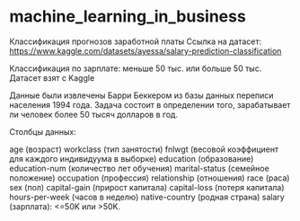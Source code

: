 # machine_learning_in_business

Классификация прогнозов заработной платы
Ссылка на датасет: https://www.kaggle.com/datasets/ayessa/salary-prediction-classification

Классификация по зарплате: меньше 50 тыс. или больше 50 тыс. Датасет взят с Kaggle

Данные были извлечены Барри Беккером из базы данных переписи населения 1994 года. Задача состоит в определении того, зарабатывает ли человек более 50 тысяч долларов в год.

Столбцы данных:

age (возраст)
workclass (тип занятости)
fnlwgt (весовой коэффициент для каждого индивидуума в выборке)
education (образование)
education-num (количество лет обучения)
marital-status (семейное положение)
occupation (профессия)
relationship (отношения)
race (раса)
sex (пол)
capital-gain (прирост капитала)
capital-loss (потеря капитала)
hours-per-week (часов в неделю)
native-country (родная страна)
salary (зарплата): <=50K или >50K.
	